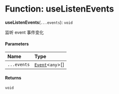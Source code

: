 # Function: useListenEvents

**useListenEvents**(`...events`): `void`

监听 event 事件变化

#### Parameters

| Name | Type |
| :------ | :------ |
| `...events` | [`Event`](/en/auto-docs/free-layout-editor/interfaces/Event-1.md)<`any`>\[] |

#### Returns

`void`
